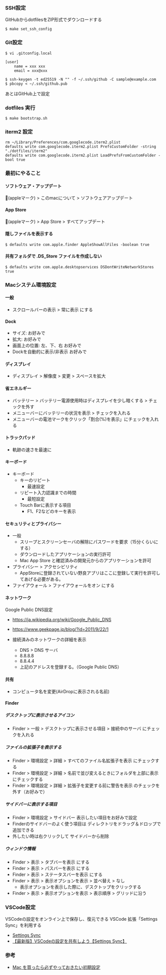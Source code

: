 ### SSH設定
GitHubからdotfilesをZIP形式でダウンロードする
```
$ make set_ssh_config
```

### Git設定
```
$ vi .gitconfig.local

[user]
    name = xxx xxx
    email = xxx@xxx

$ ssh-keygen -t ed25519 -N "" -f ~/.ssh/github -C sample@example.com
$ pbcopy < ~/.ssh/github.pub
```
あとはGitHub上で設定

### dotfiles 実行
```
$ make bootstrap.sh
```

### iterm2 設定
```
rm ~/Library/Preferences/com.googlecode.iterm2.plist
defaults write com.googlecode.iterm2.plist PrefsCustomFolder -string "./dotfiles/iterm2"
defaults write com.googlecode.iterm2.plist LoadPrefsFromCustomFolder -bool true
```

### 最初にやること
#### ソフトウェア・アップデート
(appleマーク) > このmacについて > ソフトウェアアップデート

#### App Store
(appleマーク) > App Store > すべてアップデート

#### 隠しファイルを表示する
```
$ defaults write com.apple.finder AppleShowAllFiles -boolean true
```

#### 共有フォルダで .DS_Store ファイルを作成しない
```
$ defaults write com.apple.desktopservices DSDontWriteNetworkStores true
```

### Macシステム環境設定
#### 一般
 - スクロールバーの表示 > 常に表示 にする
#### Dock
 - サイズ: お好みで
 - 拡大: お好みで
 - 画面上の位置: 左、下、右 お好みで
 - Dockを自動的に表示/非表示 お好みで

#### ディスプレイ
 - ディスプレイ > 解像度 > 変更 > スペースを拡大

#### 省エネルギー
 - バッテリー > バッテリー電源使用時はディスプレイを少し暗くする > チェックを外す
 - メニューバーにバッテリーの状況を表示 > チェックを入れる
 - メニューバーの電池マークをクリック「割合(%)を表示」にチェックを入れる

#### トラックパッド
 - 軌跡の速さを最速に

#### キーボード
 - キーボード
   - キーのリピート
      - 最速設定
   - リピート入力認識までの時間
      - 最短設定
   - Touch Barに表示する項目
      - F1、F2などのキーを表示

#### セキュリティとプライバシー
 - 一般
    - スリープとスクリーンセーバの解除にパスワードを要求（15分くらいにする）
    - ダウンロードしたアプリケーションの実行許可
    - Mac App Store と確認済みの開発元からのアプリケーションを許可
 - プライバシー > アクセシビリティ
    - AppStoreに登録されていない野良アプリはここに登録して実行を許可してあげる必要がある。
 - ファイアウォール > ファイアウォールをオン にする

#### ネットワーク
Google Public DNS設定
 - https://ja.wikipedia.org/wiki/Google_Public_DNS
 - https://www.geekpage.jp/blog/?id=2011/9/22/1

 - 接続済みのネットワークの詳細を表示
    - DNS > DNS サーバ
    - 8.8.8.8
    - 8.8.4.4
    - 上記のアドレスを登録する。（Google Public DNS）

#### 共有
 - コンピュータ名を変更(AirDropに表示される名前)

#### Finder
 ##### デスクトップに表示させるアイコン
 - Finder > 一般 > デスクトップに表示させる項目 > 接続中のサーバ にチェックを入れる

 ##### ファイルの拡張子を表示する
 - Finder > 環境設定 > 詳細 > すべてのファイル名拡張子を表示 にチェックする
 - Finder > 環境設定 > 詳細 > 名前で並び変えるときにフォルダを上部に表示 にチェックする
 - Finder > 環境設定 > 詳細 > 拡張子を変更する前に警告を表示 のチェックを外す（お好みで）

 ##### サイドバーに表示する項目
 - Finder > 環境設定 > サイドバー 表示したい項目をお好みで設定
 - Finderのサイドバーのよく使う項目は ディレクトリをドラッグ＆ドロップで追加できる
 - 外したい時は右クリックして サイドバーから削除

 ##### ウィンドウ情報
 - Finder > 表示 > タブバーを表示 にする
 - Finder > 表示 > パスバーを表示 にする
 - Finder > 表示 > ステータスバーを表示 にする
 - Finder > 表示 > 表示オプションを表示 > 並べ替え > なし
   - 表示オプションを表示した際に、デスクトップをクリックする
 - Finder > 表示 > 表示オプションを表示 > 表示順序 > グリッドに沿う

### VSCode設定
VSCodeの設定をオンライン上で保存し、復元できる VSCode 拡張「Settings Sync」を利用する
 - [Settings Sync](https://marketplace.visualstudio.com/items?itemName=Shan.code-settings-sync)
 - [【最新版】VSCodeの設定を共有しよう【Settings Sync】](https://qiita.com/kazurego7/items/3dc5a381811e4d429533)

### 参考
 - [Mac を買ったら必ずやっておきたい初期設定](https://qiita.com/ucan-lab/items/c1a12c20c878d6fb1e21#mac%E3%82%B7%E3%82%B9%E3%83%86%E3%83%A0%E7%92%B0%E5%A2%83%E8%A8%AD%E5%AE%9A)
